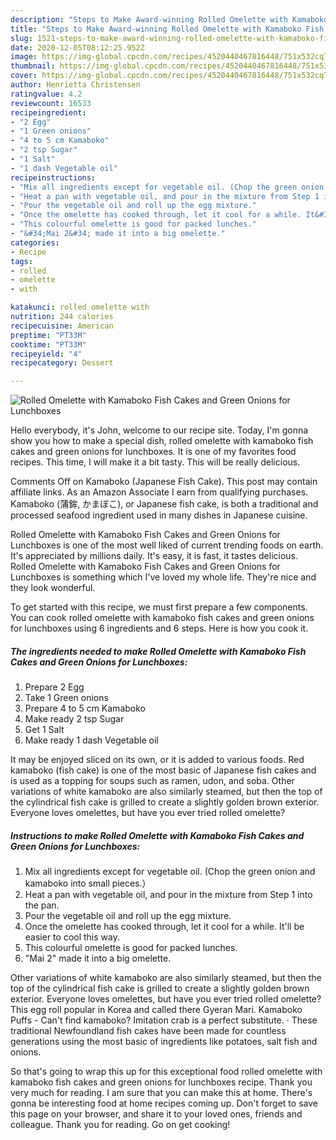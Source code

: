 ```yaml
---
description: "Steps to Make Award-winning Rolled Omelette with Kamaboko Fish Cakes and Green Onions for Lunchboxes"
title: "Steps to Make Award-winning Rolled Omelette with Kamaboko Fish Cakes and Green Onions for Lunchboxes"
slug: 1521-steps-to-make-award-winning-rolled-omelette-with-kamaboko-fish-cakes-and-green-onions-for-lunchboxes
date: 2020-12-05T08:12:25.952Z
image: https://img-global.cpcdn.com/recipes/4520440467816448/751x532cq70/rolled-omelette-with-kamaboko-fish-cakes-and-green-onions-for-lunchboxes-recipe-main-photo.jpg
thumbnail: https://img-global.cpcdn.com/recipes/4520440467816448/751x532cq70/rolled-omelette-with-kamaboko-fish-cakes-and-green-onions-for-lunchboxes-recipe-main-photo.jpg
cover: https://img-global.cpcdn.com/recipes/4520440467816448/751x532cq70/rolled-omelette-with-kamaboko-fish-cakes-and-green-onions-for-lunchboxes-recipe-main-photo.jpg
author: Henrietta Christensen
ratingvalue: 4.2
reviewcount: 16533
recipeingredient:
- "2 Egg"
- "1 Green onions"
- "4 to 5 cm Kamaboko"
- "2 tsp Sugar"
- "1 Salt"
- "1 dash Vegetable oil"
recipeinstructions:
- "Mix all ingredients except for vegetable oil. (Chop the green onion and kamaboko into small pieces.）"
- "Heat a pan with vegetable oil, and pour in the mixture from Step 1 into the pan."
- "Pour the vegetable oil and roll up the egg mixture."
- "Once the omelette has cooked through, let it cool for a while. It&#39;ll be easier to cool this way."
- "This colourful omelette is good for packed lunches."
- "&#34;Mai 2&#34; made it into a big omelette."
categories:
- Recipe
tags:
- rolled
- omelette
- with

katakunci: rolled omelette with 
nutrition: 244 calories
recipecuisine: American
preptime: "PT33M"
cooktime: "PT33M"
recipeyield: "4"
recipecategory: Dessert

---
```



![Rolled Omelette with Kamaboko Fish Cakes and Green Onions for Lunchboxes](https://img-global.cpcdn.com/recipes/4520440467816448/751x532cq70/rolled-omelette-with-kamaboko-fish-cakes-and-green-onions-for-lunchboxes-recipe-main-photo.jpg)

Hello everybody, it's John, welcome to our recipe site. Today, I'm gonna show you how to make a special dish, rolled omelette with kamaboko fish cakes and green onions for lunchboxes. It is one of my favorites food recipes. This time, I will make it a bit tasty. This will be really delicious.

Comments Off on Kamaboko (Japanese Fish Cake). This post may contain affiliate links. As an Amazon Associate I earn from qualifying purchases. Kamaboko (蒲鉾, かまぼこ), or Japanese fish cake, is both a traditional and processed seafood ingredient used in many dishes in Japanese cuisine.

Rolled Omelette with Kamaboko Fish Cakes and Green Onions for Lunchboxes is one of the most well liked of current trending foods on earth. It's appreciated by millions daily. It's easy, it is fast, it tastes delicious. Rolled Omelette with Kamaboko Fish Cakes and Green Onions for Lunchboxes is something which I've loved my whole life. They're nice and they look wonderful.


To get started with this recipe, we must first prepare a few components. You can cook rolled omelette with kamaboko fish cakes and green onions for lunchboxes using 6 ingredients and 6 steps. Here is how you cook it.

<!--inarticleads1-->

##### The ingredients needed to make Rolled Omelette with Kamaboko Fish Cakes and Green Onions for Lunchboxes:

1. Prepare 2 Egg
1. Take 1 Green onions
1. Prepare 4 to 5 cm Kamaboko
1. Make ready 2 tsp Sugar
1. Get 1 Salt
1. Make ready 1 dash Vegetable oil


It may be enjoyed sliced on its own, or it is added to various foods. Red kamaboko (fish cake) is one of the most basic of Japanese fish cakes and is used as a topping for soups such as ramen, udon, and soba. Other variations of white kamaboko are also similarly steamed, but then the top of the cylindrical fish cake is grilled to create a slightly golden brown exterior. Everyone loves omelettes, but have you ever tried rolled omelette? 

<!--inarticleads2-->

##### Instructions to make Rolled Omelette with Kamaboko Fish Cakes and Green Onions for Lunchboxes:

1. Mix all ingredients except for vegetable oil. (Chop the green onion and kamaboko into small pieces.）
1. Heat a pan with vegetable oil, and pour in the mixture from Step 1 into the pan.
1. Pour the vegetable oil and roll up the egg mixture.
1. Once the omelette has cooked through, let it cool for a while. It&#39;ll be easier to cool this way.
1. This colourful omelette is good for packed lunches.
1. &#34;Mai 2&#34; made it into a big omelette.


Other variations of white kamaboko are also similarly steamed, but then the top of the cylindrical fish cake is grilled to create a slightly golden brown exterior. Everyone loves omelettes, but have you ever tried rolled omelette? This egg roll popular in Korea and called there Gyeran Mari. Kamaboko Puffs - Can&#39;t find kamaboko? Imitation crab is a perfect substitute. · These traditional Newfoundland fish cakes have been made for countless generations using the most basic of ingredients like potatoes, salt fish and onions. 

So that's going to wrap this up for this exceptional food rolled omelette with kamaboko fish cakes and green onions for lunchboxes recipe. Thank you very much for reading. I am sure that you can make this at home. There's gonna be interesting food at home recipes coming up. Don't forget to save this page on your browser, and share it to your loved ones, friends and colleague. Thank you for reading. Go on get cooking!
